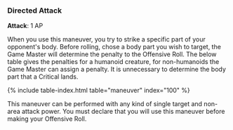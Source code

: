 ### Directed Attack
**Attack**: 1 AP

When you use this maneuver, you try to strike a specific part of your opponent's body. Before rolling, chose a body part you wish to target, the Game Master will determine the penalty to the Offensive Roll. The below table gives the penalties for a humanoid creature, for non-humanoids the Game Master can assign a penalty. It is unnecessary to determine the body part that a Critical lands.

{% include table-index.html table="maneuver" index="100" %}

This maneuver can be performed with any kind of single target and non-area attack power. You must declare that you will use this maneuver before making your Offensive Roll.